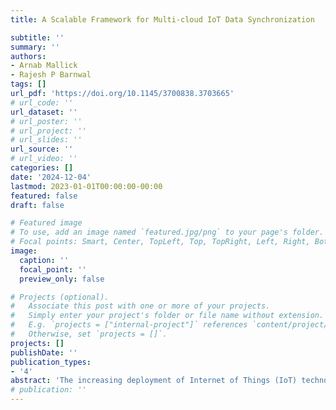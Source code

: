 ```yaml
---
title: A Scalable Framework for Multi-cloud IoT Data Synchronization

subtitle: ''
summary: ''
authors:
- Arnab Mallick
- Rajesh P Barnwal
tags: []
url_pdf: 'https://doi.org/10.1145/3700838.3703665'
# url_code: ''
url_dataset: ''
# url_poster: ''
# url_project: ''
# url_slides: ''
url_source: ''
# url_video: ''
categories: []
date: '2024-12-04'
lastmod: 2023-01-01T00:00:00-00:00
featured: false
draft: false

# Featured image
# To use, add an image named `featured.jpg/png` to your page's folder.
# Focal points: Smart, Center, TopLeft, Top, TopRight, Left, Right, BottomLeft, Bottom, BottomRight.
image:
  caption: ''
  focal_point: ''
  preview_only: false

# Projects (optional).
#   Associate this post with one or more of your projects.
#   Simply enter your project's folder or file name without extension.
#   E.g. `projects = ["internal-project"]` references `content/project/deep-learning/index.md`.
#   Otherwise, set `projects = []`.
projects: []
publishDate: ''
publication_types:
- '4'
abstract: 'The increasing deployment of Internet of Things (IoT) technologies in different societal infrastructures, like household water quality monitoring systems, necessitates the development of robust methods to synchronize vast datasets across multi-tiered cloud infrastructures. This paper introduces a comprehensive and highly scalable framework designed to facilitate the efficient synchronization of IoT-generated water quality and quantity data between heterogeneous cloud environments. The framework employs a hybrid data aggregation mechanism, optimizing both network bandwidth and computational resources while minimizing latency. Using a sender-receiver architecture, the proposed system ensures seamless data transfer by dynamically segmenting and processing large datasets in parallel, maintaining real-time data integrity and consistency across distributed systems. This approach addresses critical challenges inherent to large-scale IoT deployments, such as data duplication, transfer delays, and system overhead through concurrent data handling and fault-tolerant mechanisms. The framework is positioned to enhance scalability and reliability, making it well-suited for use in environments that require frequent, high-volume data synchronization, such as governmental water quality monitoring networks.'
# publication: ''
---
```


